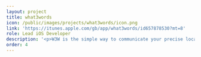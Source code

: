 ```yaml
---
layout: project
title: what3words
icon: /public/images/projects/what3words/icon.png
link: 'https://itunes.apple.com/gb/app/what3words/id657878530?mt=8'
role: Lead iOS Developer
description: '<p>W3W is the simple way to communicate your precise location. It uses an extremely clever algorithm to map the globe in 3x3 meters squares grid, each tile has 3 words address that can be communicated quickly and easily.</p><p>The app uses <b>MapKit</b> to locate the user; <b>Google Maps Directions</b> to direct the users to specific locations; <b>In App Purchase</b> to allow the user to buy specific words; <b>Autolayout</b> to adapt the interface for both iPhone and iPad.</p>'
order: 4
---
```

